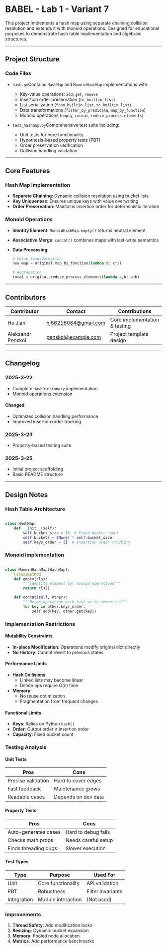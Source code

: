 # BABEL - Lab 1 - Variant 7

This project implements a hash map using separate chaining collision resolution
and extends it with monoid operations. Designed for educational purposes to
demonstrate hash table implementation and algebraic structures.

---

## Project Structure

### Code Files

- `hash.py`Contains `HashMap` and `MonoidHashMap` implementations with:  
  - Key-value operations:  `add`, `get`, `remove`  
  - Insertion order preservation (`to_builtin_list`)  
  - List serialization (`from_builtin_list`, `to_builtin_list`)  
  - Data transformations (`filter_by_predicate`, `map_by_function`)  
  - Monoid operations (`empty`, `concat`, `reduce_process_elements`)  

- `test_hashmap.py`Comprehensive test suite including:  
  - Unit tests for core functionality  
  - Hypothesis-based property tests (PBT)  
  - Order preservation verification  
  - Collision handling validation  

---

## Core Features

### Hash Map Implementation

- **Separate Chaining**: Dynamic collision resolution using bucket lists  
- **Key Uniqueness**: Ensures unique keys with value overwriting  
- **Order Preservation**: Maintains insertion order for
                          deterministic iteration  

### Monoid Operations

- **Identity Element**: `MonoidHashMap.empty()` returns neutral element  
- **Associative Merge**: `concat()` combines maps with last-write semantics  
- **Data Processing**:  

  ```python
  # Value transformation
  new_map = original.map_by_function(lambda x: x*2)

  # Aggregation
  total = original.reduce_process_elements(lambda a,b: a+b)

---

## Contributors

| Contributor      | Contact               | Contributions                |
|------------------|-----------------------|------------------------------|
| He Jian          | <hj66216084@gmail.com>| Core implementation & testing|
| Aleksandr Penskoi| <penskoi@example.com> | Project template design      |

---

## Changelog

### 2025-3-22

- Complete `HashDictionary` implementation  
- Monoid operations extension  

#### Changed

- Optimized collision handling performance  
- Improved insertion order tracking  

### 2025-3-23

- Property-based testing suite  

### 2025-3-25

- Initial project scaffolding  
- Basic README structure  

---

## Design Notes

### Hash Table Architecture

```python

class HashMap:
    def __init__(self):
        self.bucket_size = 10  # Fixed bucket count
        self.buckets = [None] * self.bucket_size
        self.keys_order = []  # Insertion order tracking

```

### Monoid Implementation

```python

class MonoidHashMap(HashMap):
    @classmethod
    def empty(cls):
        """Identity element for monoid operations"""
        return cls()

    def concat(self, other):
        """Merge operation with last-write semantics"""
        for key in other.keys_order:
            self.add(key, other.get(key))

```

### Implementation Restrictions

#### Mutability Constraints

- **In-place Modification**: Operations modify original dict directly
- **No History**: Cannot revert to previous states

#### Performance Limits

- **Hash Collisions**:
  - Linked lists may become linear
  - Delete ops require O(n) time
- **Memory**:
  - No reuse optimization
  - Fragmentation from frequent changes

#### Functional Limits

- **Keys**: Relies on Python `hash()`
- **Order**: Output order ≠ insertion order
- **Capacity**: Fixed bucket count

### Testing Analysis

#### Unit Tests

| **Pros**          | **Cons**          |
|-------------------|-------------------|
| Precise validation| Hard to cover edges|
| Fast feedback     | Maintenance grows |
| Readable cases    | Depends on dev data|

#### Property Tests

| **Pros**          | **Cons**          |
|-------------------|-------------------|
| Auto-generates cases| Hard to debug fails|
| Checks math props  | Needs careful setup|
| Finds threading bugs| Slower execution |

#### Test Types

| **Type**  | **Purpose**       | **Used For**       |
|-----------|-------------------|--------------------|
| Unit      | Core functionality| API validation     |
| PBT       | Robustness        | Filter invariants  |
| Integration| Module interaction| (Not used)         |

### Improvements

1. **Thread Safety**: Add modification locks
2. **Resizing**: Dynamic bucket expansion
3. **Memory**: Pooled node allocation
4. **Metrics**: Add performance benchmarks
